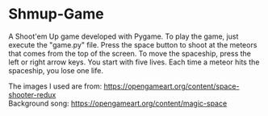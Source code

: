 # Shmup-Game

A Shoot'em Up game developed with Pygame. To play the game, just execute the "game.py" file. Press the space button to shoot at the meteors that comes from the top of the screen. To move the spaceship, press the left or right arrow keys. You start with five lives. Each time a meteor hits the spaceship, you lose one life.

The images I used are from: https://opengameart.org/content/space-shooter-redux \
Background song: https://opengameart.org/content/magic-space

